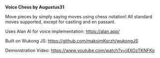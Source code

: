 **Voice Chess by Augustus31**



Move pieces by simply saying moves using chess notation! All standard moves supported, except for castling and en passant.



Uses Alan AI for voice implementation: https://alan.app/

Built on Wukong JS: https://github.com/maksimKorzh/wukongJS

Demonstration Video: https://www.youtube.com/watch?v=l4XOzTKNFKo




